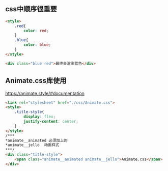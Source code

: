 ## css中顺序很重要

```html
<style>
    .red{
        color: red;
    }
    .blue{
        color: blue;
    }
</style>

<div class="blue red">最终会渲染蓝色</div>
```



## Animate.css库使用

https://animate.style/#documentation

```html
<link rel="stylesheet" href="./css/Animate.css">
<style>
    .title-style{
        display: flex;
        justify-content: center;
    }
</style>
/*** 
*animate__animated 必须加上的
*animate__jello  动画样式
***/
<div class="title-style">
    <span class="animate__animated animate__jello">Animate.css</span>
</div>
```

